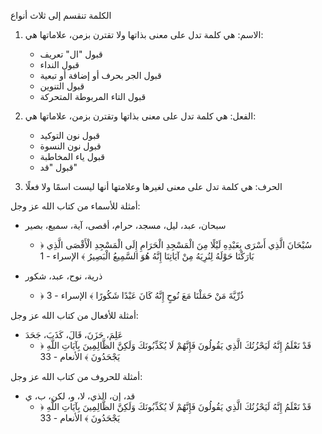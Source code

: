 الكلمة تنقسم إلى ثلاث أنواع

1. الاسم: هي كلمة تدل على معنى بذاتها ولا تقترن بزمن، علاماتها هي:
    - قبول "ال" تعريف
    - قبول النداء
    - قبول الجر بحرف أو إضافة أو تبعية
    - قبول التنوين
    - قبول التاء المربوطة المتحركة

2. الفعل: هي كلمة تدل على معنى بذاتها وتقترن بزمن، علاماتها هي:
     - قبول نون التوكيد
     - قبول نون النسوة
     - قبول ياء المخاطبة
     - قبول "قد"

3. الحرف: هي كلمة تدل على معنى لغيرها وعلامتها أنها ليست اسمًا ولا فعلًا

أمثلة للأسماء من كتاب الله عز وجل:
- سبحان، عبد، ليل، مسجد، حرام، أقصى، آية، سميع، بصير
    - ﴿ سُبْحَانَ الَّذِي أَسْرَى بِعَبْدِهِ لَيْلًا مِنَ الْمَسْجِدِ الْحَرَامِ إِلَى الْمَسْجِدِ الْأَقْصَى الَّذِي بَارَكْنَا حَوْلَهُ لِنُرِيَهُ مِنْ آيَاتِنَا إِنَّهُ هُوَ السَّمِيعُ الْبَصِيرُ ﴾
     الإسراء - 1

- ذرية، نوح، عبد، شكور
     - ﴿ ذُرِّيَّةَ مَنْ حَمَلْنَا مَعَ نُوحٍ إِنَّهُ كَانَ عَبْدًا شَكُورًا ﴾
     الإسراء - 3

أمثلة للأفعال من كتاب الله عز وجل:
- عَلِمَ، حَزَنَ، قَالَ، كَذَبَ، جَحَدَ
     - ﴿ قَدْ نَعْلَمُ إِنَّهُ لَيَحْزُنُكَ الَّذِي يَقُولُونَ فَإِنَّهُمْ لَا يُكَذِّبُونَكَ وَلَكِنَّ الظَّالِمِينَ بِآيَاتِ اللَّهِ يَجْحَدُونَ ﴾ 
     الأنعام - 33

أمثلة للحروف من كتاب الله عز وجل:
- قد، إن، الذي، لا، و، لكن، ب، ي
     - ﴿ قَدْ نَعْلَمُ إِنَّهُ لَيَحْزُنُكَ الَّذِي يَقُولُونَ فَإِنَّهُمْ لَا يُكَذِّبُونَكَ وَلَكِنَّ الظَّالِمِينَ بِآيَاتِ اللَّهِ يَجْحَدُونَ ﴾ 
     الأنعام - 33